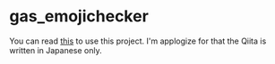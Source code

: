 # gas_emojichecker
You can read [this](https://qiita.com/7032/items/2e13c1321aae7d3215fe) to use this project.
I'm applogize for that the Qiita is written in Japanese only.
